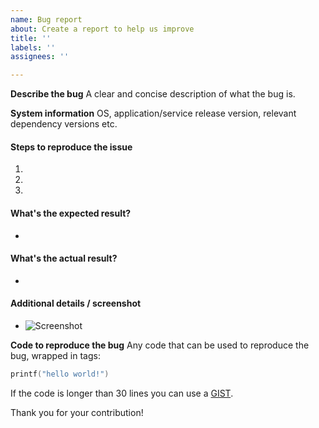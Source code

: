 ```yaml
---
name: Bug report
about: Create a report to help us improve
title: ''
labels: ''
assignees: ''

---
```


**Describe the bug**
A clear and concise description of what the bug is.

**System information**
OS, application/service release version, relevant dependency versions etc.

#### Steps to reproduce the issue

1.  
2. 
3. 


#### What's the expected result?

-


#### What's the actual result?

-


#### Additional details / screenshot

- ![Screenshot]()


**Code to reproduce the bug**
Any code that can be used to reproduce the bug, wrapped in tags:

```cpp
printf("hello world!")
```

If the code is longer than 30 lines you can use a [GIST](https://gist.github.com).

Thank you for your contribution!

